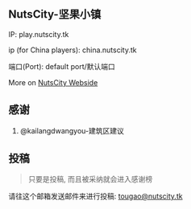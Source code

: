 ## NutsCity-坚果小镇

IP: play.nutscity.tk

ip (for China players): china.nutscity.tk

端口(Port): default port/默认端口

More on [NutsCity Webside](https://nutscity.tk)

## 感谢

1. @kailangdwangyou-建筑区建议

## 投稿

> 只要是投稿, 而且被采纳就会进入感谢榜

请往这个邮箱发送邮件来进行投稿: tougao@nutscity.tk
